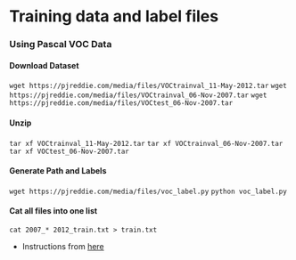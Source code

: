 # Training data and label files

### Using Pascal VOC Data

#### Download Dataset
`wget https://pjreddie.com/media/files/VOCtrainval_11-May-2012.tar`
`wget https://pjreddie.com/media/files/VOCtrainval_06-Nov-2007.tar`
`wget https://pjreddie.com/media/files/VOCtest_06-Nov-2007.tar`

#### Unzip
`tar xf VOCtrainval_11-May-2012.tar`
`tar xf VOCtrainval_06-Nov-2007.tar`
`tar xf VOCtest_06-Nov-2007.tar`

#### Generate Path and Labels
`wget https://pjreddie.com/media/files/voc_label.py`
`python voc_label.py`

#### Cat all files into one list
`cat 2007_* 2012_train.txt > train.txt`

* Instructions from [here](https://pjreddie.com/darknet/yolov1/)
